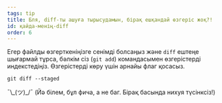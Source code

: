 ```yaml
---
tags: tip
title: Бля, diff-ты ашуға тырысудамын, бірақ ешқандай өзгеріс жоқ?!
id: қайда-менің-diff
order: 6
---
```


Егер файлды өзгерткеніңізге сенімді болсаңыз және `diff` ештеңе шығармай тұрса, бәлкім сіз (`git add`) командасымен өзгерістерді индекстедіңіз. Өзгерістерді көру үшін арнайы флаг қосасыз.

```git
git diff --staged
```

&macr;\\\_(ツ)\_/&macr; (Йә білем, бұл фича, а не баг. Бірақ басында нихуя түсінксіз!)
